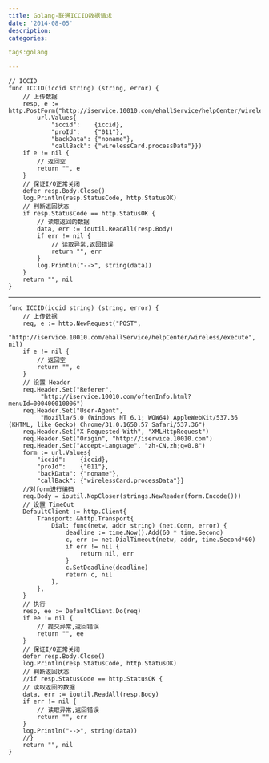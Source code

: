 ```yaml
---
title: Golang-联通ICCID数据请求
date: '2014-08-05'
description:
categories:

tags:golang

---
```


	// ICCID
	func ICCID(iccid string) (string, error) {
		// 上传数据
		resp, e := http.PostForm("http://iservice.10010.com/ehallService/helpCenter/wireless/execute",
			url.Values{
				"iccid":    {iccid},
				"proId":    {"011"},
				"backData": {"noname"},
				"callBack": {"wirelessCard.processData"}})
		if e != nil {
			// 返回空
			return "", e
		}
		// 保证I/O正常关闭
		defer resp.Body.Close()
		log.Println(resp.StatusCode, http.StatusOK)
		// 判断返回状态
		if resp.StatusCode == http.StatusOK {
			// 读取返回的数据
			data, err := ioutil.ReadAll(resp.Body)
			if err != nil {
				// 读取异常,返回错误
				return "", err
			}
			log.Println("-->", string(data))
		}
		return "", nil
	}

---

	func ICCID(iccid string) (string, error) {
		// 上传数据
		req, e := http.NewRequest("POST",
			 "http://iservice.10010.com/ehallService/helpCenter/wireless/execute", nil)
		if e != nil {
			// 返回空
			return "", e
		}
		// 设置 Header
		req.Header.Set("Referer",
			 "http://iservice.10010.com/oftenInfo.html?menuId=000400010006")
		req.Header.Set("User-Agent",
			 "Mozilla/5.0 (Windows NT 6.1; WOW64) AppleWebKit/537.36 (KHTML, like Gecko) Chrome/31.0.1650.57 Safari/537.36")
		req.Header.Set("X-Requested-With", "XMLHttpRequest")
		req.Header.Set("Origin", "http://iservice.10010.com")
		req.Header.Set("Accept-Language", "zh-CN,zh;q=0.8")
		form := url.Values{
			"iccid":    {iccid},
			"proId":    {"011"},
			"backData": {"noname"},
			"callBack": {"wirelessCard.processData"}}
		//对form进行编码
		req.Body = ioutil.NopCloser(strings.NewReader(form.Encode()))
		// 设置 TimeOut
		DefaultClient := http.Client{
			Transport: &http.Transport{
				Dial: func(netw, addr string) (net.Conn, error) {
					deadline := time.Now().Add(60 * time.Second)
					c, err := net.DialTimeout(netw, addr, time.Second*60)
					if err != nil {
						return nil, err
					}
					c.SetDeadline(deadline)
					return c, nil
				},
			},
		}
		// 执行
		resp, ee := DefaultClient.Do(req)
		if ee != nil {
			// 提交异常,返回错误
			return "", ee
		}
		// 保证I/O正常关闭
		defer resp.Body.Close()
		log.Println(resp.StatusCode, http.StatusOK)
		// 判断返回状态
		//if resp.StatusCode == http.StatusOK {
		// 读取返回的数据
		data, err := ioutil.ReadAll(resp.Body)
		if err != nil {
			// 读取异常,返回错误
			return "", err
		}
		log.Println("-->", string(data))
		//}
		return "", nil
	}


